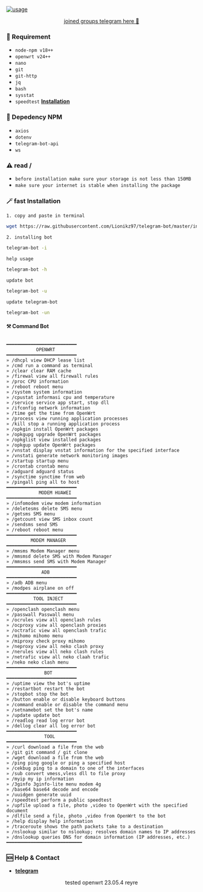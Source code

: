[![usage](https://encrypted-tbn0.gstatic.com/images?q=tbn:ANd9GcR_yHZOwYQuASrlFTLGuMndxwF971hwUSeTNA&usqp=CAU)](https://cdn.videy.co/Iz3ePEd7.mp4) 


<p align="center"><a href="https://t.me/infobot_wrt">joined groups telegram here 🫵</a></p>

### 📝 Requirement

* `node-npm v18++`
* `openwrt v24++`
* `nano`
* `git`
* `git-http`
* `jq`
* `bash`
* `sysstat`
* `speedtest` [**Installation**](https://blog.vpngame.com/openwrt/cara-install-speedtest-cli-di-openwrt)

### 📝 Depedency NPM

* `axios`
* `dotenv`
* `telegram-bot-api`
*  `ws`

### ⚠️ read /

* `before installation make sure your storage is not less than 150MB`
* `make sure your internet is stable when installing the package`

### 🪄 fast Installation
`1. copy and paste in terminal`

```bash
wget https://raw.githubusercontent.com/Lionikz97/telegram-bot/master/install.sh -O /usr/bin/telegram-bot && chmod +x /usr/bin/telegram-bot
```

`2. installing bot`

```bash
telegram-bot -i
```

`help usage`

```bash
telegram-bot -h
```
`update bot`

```bash
telegram-bot -u
```
`update telegram-bot`

```bash
telegram-bot -un
```

#### ⚒️ Command Bot

<code>
━━━━━━━━━━━━━━━━━━━━━━━━━━
           OPENWRT
━━━━━━━━━━━━━━━━━━━━━━━━━━
» /dhcpl view DHCP lease list
» /cmd run a command as terminal 
» /clear clear RAM cache 
» /firewal view all firewall rules 
» /proc CPU information 
» /reboot reboot menu 
» /system system information
» /cpustat informasi cpu and temperature
» /service service app start, stop dll
» /ifconfig network information
» /time get the time from OpenWrt
» /process view running application processes 
» /kill stop a running application process 
» /opkgin install OpenWrt packages
» /opkgupg upgrade OpenWrt packages
» /opkglist view installed packages
» /opkgup update OpenWrt packages
» /vnstat display vnstat information for the specified interface
» /vnstati generate network monitoring images
» /startup startup menu
» /crontab crontab menu
» /adguard adguard status
» /synctime synctime from web
» /pingall ping all to host
━━━━━━━━━━━━━━━━━━━━━━━━━━
		    MODEM HUAWEI
━━━━━━━━━━━━━━━━━━━━━━━━━━
» /infomodem view modem information
» /deletesms delete SMS menu 
» /getsms SMS menu
» /getcount view SMS inbox count
» /sendsms send SMS
» /reboot reboot menu
━━━━━━━━━━━━━━━━━━━━━━━━━━
         MODEM MANAGER
━━━━━━━━━━━━━━━━━━━━━━━━━━
» /mmsms Modem Manager menu
» /mmsmsd delete SMS with Modem Manager
» /mmsmss send SMS with Modem Manager
━━━━━━━━━━━━━━━━━━━━━━━━━━
             ADB
━━━━━━━━━━━━━━━━━━━━━━━━━━
» /adb ADB menu
» /modpes airplane on off
━━━━━━━━━━━━━━━━━━━━━━━━━━
          TOOL INJECT
━━━━━━━━━━━━━━━━━━━━━━━━━━
» /openclash openclash menu 
» /passwall Passwall menu
» /ocrules view all openclash rules
» /ocproxy view all openclash proxies
» /octrafic view all openclash trafic
» /mihomo mihomo menu
» /miproxy check proxy mihomo
» /neproxy view all neko clash proxy
» /nerules view all neko clash rules
» /netrafic view all neko claah trafic
» /neko neko clash menu
━━━━━━━━━━━━━━━━━━━━━━━━━━
              BOT
━━━━━━━━━━━━━━━━━━━━━━━━━━
» /uptime view the bot's uptime
» /restartbot restart the bot
» /stopbot stop the bot
» /button enable or disable keyboard buttons
» /command enable or disable the command menu
» /setnamebot set the bot's name
» /update update bot
» /readlog read log error bot
» /dellog clear all log error bot
━━━━━━━━━━━━━━━━━━━━━━━━━━
              TOOL
━━━━━━━━━━━━━━━━━━━━━━━━━━
» /curl download a file from the web
» /git git command / git clone
» /wget download a file from the web 
» /ping ping google or ping a specified host
» /cekbug ping to a domain to one of the interfaces
» /sub convert vmess,vless dll to file proxy
» /myip my ip information
» /3ginfo 3ginfo-lite menu modem 4g
» /base64 base64 decode and encode
» /uuidgen generate uuid
» /speedtest perform a public speedtest
» /upfile upload a file, photo ,video to OpenWrt with the specified document
» /dlfile send a file, photo ,video from OpenWrt to the bot
» /help display help information
» /traceroute shows the path packets take to a destination
» /nslookup similar to nslookup; resolves domain names to IP addresses
» /dnslookup queries DNS for domain information (IP addresses, etc.)
━━━━━━━━━━━━━━━━━━━━━━━━━━━━
</code>

### 🆘 Help & Contact 
* [**telegram**](https://t.me/rickk1kch)

<p align="center">tested openwrt 23.05.4 reyre</p>





